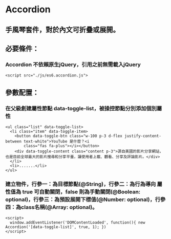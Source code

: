 # Accordion
## 手風琴套件，對於內文可折疊或展開。

## 必要條件：
### Accordion 不依賴原生jQuery，引用之前無需載入jQuery
```
<script src="./js/es6.accordion.js">
```

## 參數配置：
### 在父級創建屬性節點 data-toggle-list，被操控節點分別添加個別屬性
```
<ul class="list" data-toggle-list>
  <li class="item" data-toggle-item>
    <button data-toggle-btn class="w-100 p-3 d-flex justify-content-between text-white">YouTube 是什麼？<i
        class="fas fa-plus"></i></button>
    <div data-toggle-content class="content p-3">源自美國的影片分享網站，也是目前全球最大的影片搜尋和分享平臺，讓使用者上載、觀看、分享及評論影片。</div>
  </li>
  <li>.......</li>
</ul>
```
### 建立物件，行參一：為目標節點(@String)，行參二：為行為導向 屬性值為 true 可自動關閉，false 則為手動關閉(@Boolean: optional)，行參三：為預設展開下標值(@Number: optional)，行參四：為class名稱(@Array: optional)。
```
<script>
  window.addEventListener('DOMContentLoaded', function(){ new Accordion('[data-toggle-list]', true, 1); })
</script>
```
